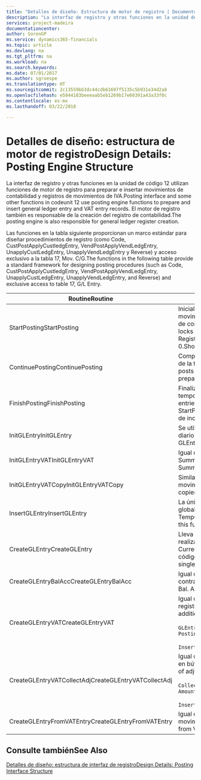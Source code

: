 ```yaml
---
title: "Detalles de diseño: Estructura de motor de registro | Documentos de Microsoft"
description: "La interfaz de registro y otras funciones en la unidad de código 12 utilizan funciones de motor de registro para preparar e insertar movimientos de contabilidad y registros de movimientos de IVA. El motor de registro también es responsable de la creación del registro de contabilidad."
services: project-madeira
documentationcenter: 
author: SorenGP
ms.service: dynamics365-financials
ms.topic: article
ms.devlang: na
ms.tgt_pltfrm: na
ms.workload: na
ms.search.keywords: 
ms.date: 07/01/2017
ms.author: sgroespe
ms.translationtype: HT
ms.sourcegitcommit: 2c13559bb3dc44cdb61697f5135c5b931e34d2a8
ms.openlocfilehash: e5044183beeeaab5eb1269b17e60391a43a33f0c
ms.contentlocale: es-mx
ms.lasthandoff: 03/22/2018

---
```

# <a name="design-details-posting-engine-structure"></a><span data-ttu-id="7b5b8-104">Detalles de diseño: estructura de motor de registro</span><span class="sxs-lookup"><span data-stu-id="7b5b8-104">Design Details: Posting Engine Structure</span></span>
<span data-ttu-id="7b5b8-105">La interfaz de registro y otras funciones en la unidad de código 12 utilizan funciones de motor de registro para preparar e insertar movimientos de contabilidad y registros de movimientos de IVA.</span><span class="sxs-lookup"><span data-stu-id="7b5b8-105">Posting interface and some other functions in codeunit 12 use posting engine functions to prepare and insert general ledger entry and VAT entry records.</span></span> <span data-ttu-id="7b5b8-106">El motor de registro también es responsable de la creación del registro de contabilidad.</span><span class="sxs-lookup"><span data-stu-id="7b5b8-106">The posting engine is also responsible for general ledger register creation.</span></span>  
  
 <span data-ttu-id="7b5b8-107">Las funciones en la tabla siguiente proporcionan un marco estándar para diseñar procedimientos de registro (como Code, CustPostApplyCustledgEntry, VendPostApplyVendLedgEntry, UnapplyCustLedgEntry, UnapplyVendLedgEntry y Reverse) y acceso exclusivo a la tabla 17, Mov. C/G.</span><span class="sxs-lookup"><span data-stu-id="7b5b8-107">The functions in the following table provide a standard framework for designing posting procedures (such as Code, CustPostApplyCustledgEntry, VendPostApplyVendLedgEntry, UnapplyCustLedgEntry, UnapplyVendLedgEntry, and Reverse) and exclusive access to table 17, G/L Entry.</span></span>  
  
|<span data-ttu-id="7b5b8-108">Routine</span><span class="sxs-lookup"><span data-stu-id="7b5b8-108">Routine</span></span>|<span data-ttu-id="7b5b8-109">Descripción</span><span class="sxs-lookup"><span data-stu-id="7b5b8-109">Description</span></span>|  
|-------------|---------------------------------------|  
|<span data-ttu-id="7b5b8-110">StartPosting</span><span class="sxs-lookup"><span data-stu-id="7b5b8-110">StartPosting</span></span>|<span data-ttu-id="7b5b8-111">Inicializa el búfer de registro TempGLEntryBuf, bloquea las tablas de movimientos de contabilidad y de IVA e inicializa el periodo contable, el registro de contabilidad y el tipo de cambio.</span><span class="sxs-lookup"><span data-stu-id="7b5b8-111">Initializes posting buffer TempGLEntryBuf, locks G/L Entry and VAT Entry tables, and initializes Accounting Period, G/L Register, and Exchange Rate.</span></span> <span data-ttu-id="7b5b8-112">Si se le llama solo una vez, NextEntryNo es 0.</span><span class="sxs-lookup"><span data-stu-id="7b5b8-112">Should be called only once, then NextEntryNo is 0.</span></span>|  
|<span data-ttu-id="7b5b8-113">ContinuePosting</span><span class="sxs-lookup"><span data-stu-id="7b5b8-113">ContinuePosting</span></span>|<span data-ttu-id="7b5b8-114">Comprueba y registra el IVA no realizado para el incremento NextTransactionNo de la transacción anterior y prepara el registro de la línea siguiente.</span><span class="sxs-lookup"><span data-stu-id="7b5b8-114">Checks and posts unrealized VAT for previous transaction increment NextTransactionNo and prepares post of next line.</span></span>|  
|<span data-ttu-id="7b5b8-115">FinishPosting</span><span class="sxs-lookup"><span data-stu-id="7b5b8-115">FinishPosting</span></span>|<span data-ttu-id="7b5b8-116">Finaliza el registro insertando los movimientos de contabilidad desde el búfer temporal a la tabla de la base de datos.</span><span class="sxs-lookup"><span data-stu-id="7b5b8-116">Completes posting by inserting G/L entries from temporary buffer into database table.</span></span> <span data-ttu-id="7b5b8-117">Se utiliza siempre con StartPosting.</span><span class="sxs-lookup"><span data-stu-id="7b5b8-117">Always used together with StartPosting.</span></span> <span data-ttu-id="7b5b8-118">Comprueba la presencia de inconsistencias.</span><span class="sxs-lookup"><span data-stu-id="7b5b8-118">Checks for inconsistencies.</span></span>|  
|<span data-ttu-id="7b5b8-119">InitGLEntry</span><span class="sxs-lookup"><span data-stu-id="7b5b8-119">InitGLEntry</span></span>|<span data-ttu-id="7b5b8-120">Se utiliza para inicializar un nuevo movimiento de contabilidad para la línea de diario general.</span><span class="sxs-lookup"><span data-stu-id="7b5b8-120">Used to initialize new G/L entry for Gen. Jnl Line.</span></span> <span data-ttu-id="7b5b8-121">Devuelve GLEntry como parámetro.</span><span class="sxs-lookup"><span data-stu-id="7b5b8-121">Returns GLEntry as parameter.</span></span>|  
|<span data-ttu-id="7b5b8-122">InitGLEntryVAT</span><span class="sxs-lookup"><span data-stu-id="7b5b8-122">InitGLEntryVAT</span></span>|<span data-ttu-id="7b5b8-123">Igual que InitGLEntry, pero también asigna Cta. contrapartida y SummarizeVAT.</span><span class="sxs-lookup"><span data-stu-id="7b5b8-123">Same as InitGLEntry, but also assigns Bal. Account No. and SummarizeVAT.</span></span>|  
|<span data-ttu-id="7b5b8-124">InitGLEntryVATCopy</span><span class="sxs-lookup"><span data-stu-id="7b5b8-124">InitGLEntryVATCopy</span></span>|<span data-ttu-id="7b5b8-125">Similar a InitGLEntryVAT, pero también copia datos de grupos de registro desde movimientos de IVA antes de SummarizeVAT.</span><span class="sxs-lookup"><span data-stu-id="7b5b8-125">Similar to InitGLEntryVAT, but also copies posting groups data from VAT Entry before SummarizeVAT.</span></span>|  
|<span data-ttu-id="7b5b8-126">InsertGLEntry</span><span class="sxs-lookup"><span data-stu-id="7b5b8-126">InsertGLEntry</span></span>|<span data-ttu-id="7b5b8-127">La única función que inserta el movimiento de contabilidad general en la tabla global TempGLEntryBuf.</span><span class="sxs-lookup"><span data-stu-id="7b5b8-127">The only function that inserts G/L entry into global TempGLEntryBuf table.</span></span> <span data-ttu-id="7b5b8-128">Utilice siempre esta función para insertar.</span><span class="sxs-lookup"><span data-stu-id="7b5b8-128">Always use this function for insert.</span></span>|  
|<span data-ttu-id="7b5b8-129">CreateGLEntry</span><span class="sxs-lookup"><span data-stu-id="7b5b8-129">CreateGLEntry</span></span>|<span data-ttu-id="7b5b8-130">Lleva a cabo una acción InitGLEntry, asigna un importe adicional de divisa y realiza una acción InsertGLEntry.</span><span class="sxs-lookup"><span data-stu-id="7b5b8-130">Performs an InitGLEntry, assigns Additional Currency Amount, and then performs InsertGLEntry.</span></span> <span data-ttu-id="7b5b8-131">Reemplaza varias líneas de código con una sola llamada a función.</span><span class="sxs-lookup"><span data-stu-id="7b5b8-131">Replaces several lines of code with a single function call.</span></span>|  
|<span data-ttu-id="7b5b8-132">CreateGLEntryBalAcc</span><span class="sxs-lookup"><span data-stu-id="7b5b8-132">CreateGLEntryBalAcc</span></span>|<span data-ttu-id="7b5b8-133">Igual que CreateGLEntry, pero también asigna Tipo contrapartida y Cta. contrapartida.</span><span class="sxs-lookup"><span data-stu-id="7b5b8-133">Same as CreateGLEntry, but also assigns Bal. Account Type and Bal. Account No.</span></span>|  
|<span data-ttu-id="7b5b8-134">CreateGLEntryVAT</span><span class="sxs-lookup"><span data-stu-id="7b5b8-134">CreateGLEntryVAT</span></span>|<span data-ttu-id="7b5b8-135">Igual que CreateGLEntry, pero con procesamiento adicional para grupos de registro y guardado en búfer temporal de IVA:</span><span class="sxs-lookup"><span data-stu-id="7b5b8-135">Same as CreateGLEntry, but with additional processing for posting groups and saving to temporary VAT buffer:</span></span><br /><br /> `GLEntry.CopyPostingGroupsFromDtldCVBuf(DtldCVLedgEntryBuf,GenJnlLine."Gen. Posting Type");`<br /><br /> `InsertVATEntriesFromTemp(DtldCVLedgEntryBuf,GLEntry);`|  
|<span data-ttu-id="7b5b8-136">CreateGLEntryVATCollectAdj</span><span class="sxs-lookup"><span data-stu-id="7b5b8-136">CreateGLEntryVATCollectAdj</span></span>|<span data-ttu-id="7b5b8-137">Igual que CreateGLEntry, pero con recopilación adicional de ajustes y guardado en búfer temporal de IVA:</span><span class="sxs-lookup"><span data-stu-id="7b5b8-137">Same as CreateGLEntry, but with additional collection of adjustments and saving to temporary VAT buffer:</span></span><br /><br /> `CollectAdjustment(AdjAmount,GLEntry.Amount,GLEntry."Additional-Currency Amount",OriginalDateSet);`<br /><br /> `InsertVATEntriesFromTemp(DtldCVLedgEntryBuf,GLEntry);`|  
|<span data-ttu-id="7b5b8-138">CreateGLEntryFromVATEntry</span><span class="sxs-lookup"><span data-stu-id="7b5b8-138">CreateGLEntryFromVATEntry</span></span>|<span data-ttu-id="7b5b8-139">Igual que CreateGLEntry, pero también copia grupos de registro desde movimientos de IVA.</span><span class="sxs-lookup"><span data-stu-id="7b5b8-139">Same as CreateGLEntry, but also copies posting groups from VAT entry.</span></span>|  
  
## <a name="see-also"></a><span data-ttu-id="7b5b8-140">Consulte también</span><span class="sxs-lookup"><span data-stu-id="7b5b8-140">See Also</span></span>  
 [<span data-ttu-id="7b5b8-141">Detalles de diseño: estructura de interfaz de registro</span><span class="sxs-lookup"><span data-stu-id="7b5b8-141">Design Details: Posting Interface Structure</span></span>](design-details-posting-interface-structure.md)
